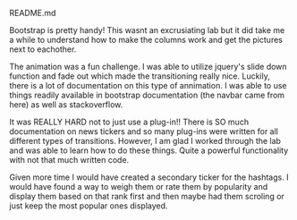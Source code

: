 README.md

Bootstrap is pretty handy! This wasnt an excrusiating lab but it did take me a while to understand how to make the columns work and get the pictures next to eachother. 

The animation was a fun challenge. I was able to utilize jquery's slide down function and fade out which made the transitioning really nice. Luckily, there is a lot of documentation on this type of annimation. I was able to use things readily available in bootstrap documentation (the navbar came from here) as well as stackoverflow. 

It was REALLY HARD not to just use a plug-in!! There is SO much documentation on news tickers and so many plug-ins were written for all different types of transitions. However, I am glad I worked through the lab and was able to learn how to do these things. Quite a powerful functionality with not that much written code. 

Given more time I would have created a secondary ticker for the hashtags. I would have found a way to weigh them or rate them by popularity and display them based on that rank first and then maybe had them scroling or just keep the most popular ones displayed. 